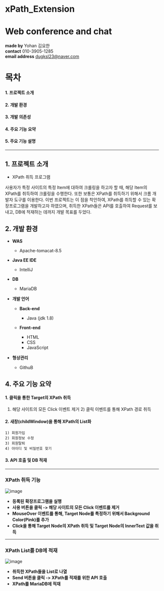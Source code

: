 # xPath_Extension
# Web conference and chat


**made by**  Yohan 김요한<br>
**contact**  010-3905-1285<br>
**email address**  dugksl23@naver.com<br>

# 목차
#### 1. 프로젝트 소개
#### 2. 개발 환경
#### 3. 개발 의존성
#### 4. 주요 기능 요약
#### 5. 주요 기능 설명

---

## 1. 프로젝트 소개

 - XPath 취득 프로그램


사용자가 특정 사이트의 특정 Item에 대하여 크롤링을 하고자 할 때, 
해당 Item의 XPath를 취득하여 크롤링을 수행한다. 
또한 보통은 XPath를 취득하기 위해서 크롬 개발자 도구를 이용한다.
이번 프로젝트는 이 점을 착안하여, XPath를 취득할 수 있는 확장프로그램을 개발하고자 하였으며, 
취득한 XPath들은 API를 호출하여 Request를 보내고, DB에 적재하는 데까지 개발 목표를 두었다.



## 2. 개발 환경

* **WAS** 
  * Apache-tomacat-8.5
  
* **Java EE IDE** 
  * IntelliJ
  
* **DB** 
  * MariaDB
  
* **개발 언어** 
  * **Back-end** 
    * Java (jdk 1.8)
     
  * **Front-end** 
    * HTML
    * CSS
    * JavaScript
       
* **형상관리**
  * GithuB


## 4. 주요 기능 요약

 #### 1. **클릭을 통한 Target의 XPath 취득**
  1) 해당 사이트의 모든 Click 이벤트 제거
	2) 클릭 이벤트를 통해 XPath 경로 취득 
	
 #### 2. **새창(childWindow)을 통해 XPath의 List화**
	1) 회원가입
	2) 회원정보 수정
	3) 회원탈퇴
	4) 아이디 및 비밀번호 찾기 
 	
 #### 3. **API 호출 및 DB 적재**  

--- 

### XPath 취득 기능

![image](https://user-images.githubusercontent.com/68539491/117804870-43a8ba80-b293-11eb-8893-f0980499bb5d.png)

- **등록된 확장프로그램을 실행**
- **사용 버튼을 클릭 -> 해당 사이트의 모든 Click 이벤트를 제거**
- **MouseOver 이벤트를 통해, Target Node를 특정하기 위해서 Background Color(Pink)를 추가**
- **Click을 통해 Target Node의 XPath 취득 및 Target Node의 InnerText 값을 취득**


---

### XPath List를 DB에 적재

![image](https://user-images.githubusercontent.com/68539491/117804477-c8470900-b292-11eb-98d2-f52431514cca.png)

- **취득한 XPath들을 List로 나열**
- **Send 버튼을 클릭 -> XPath를 적재를 위한 API 호출**
- **XPath를 MariaDB에 적재**

